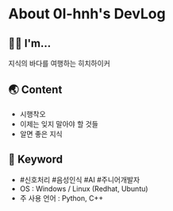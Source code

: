 # About 0l-hnh's DevLog

## 👩‍🚀 I'm...

지식의 바다를 여행하는 히치하이커

## 🌏 Content

* 시행착오
* 이제는 잊지 말아야 할 것들
* 알면 좋은 지식

## 🚀 Keyword

* #신호처리 #음성인식 #AI #주니어개발자
* OS : Windows / Linux (Redhat, Ubuntu)
* 주 사용 언어 : Python, C++
